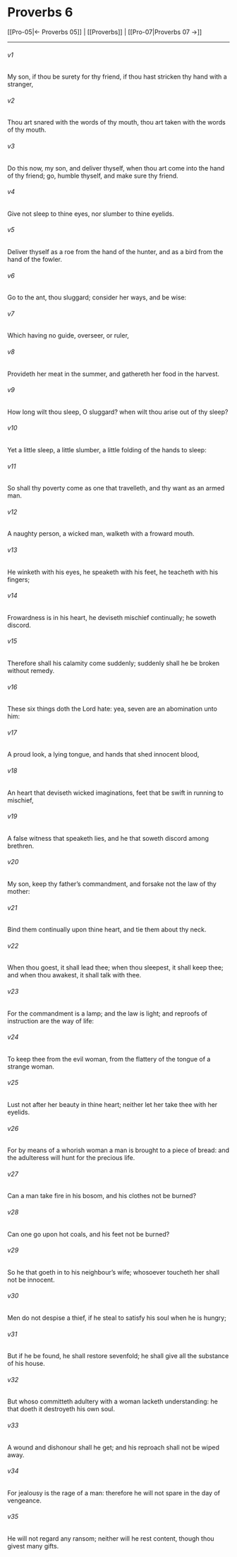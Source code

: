 # Proverbs 6

[[Pro-05|← Proverbs 05]] | [[Proverbs]] | [[Pro-07|Proverbs 07 →]]
***

###### v1
My son, if thou be surety for thy friend, if thou hast stricken thy hand with a stranger,
###### v2
Thou art snared with the words of thy mouth, thou art taken with the words of thy mouth.
###### v3
Do this now, my son, and deliver thyself, when thou art come into the hand of thy friend; go, humble thyself, and make sure thy friend.
###### v4
Give not sleep to thine eyes, nor slumber to thine eyelids.
###### v5
Deliver thyself as a roe from the hand of the hunter, and as a bird from the hand of the fowler.
###### v6
Go to the ant, thou sluggard; consider her ways, and be wise:
###### v7
Which having no guide, overseer, or ruler,
###### v8
Provideth her meat in the summer, and gathereth her food in the harvest.
###### v9
How long wilt thou sleep, O sluggard? when wilt thou arise out of thy sleep?
###### v10
Yet a little sleep, a little slumber, a little folding of the hands to sleep:
###### v11
So shall thy poverty come as one that travelleth, and thy want as an armed man.
###### v12
A naughty person, a wicked man, walketh with a froward mouth.
###### v13
He winketh with his eyes, he speaketh with his feet, he teacheth with his fingers;
###### v14
Frowardness is in his heart, he deviseth mischief continually; he soweth discord.
###### v15
Therefore shall his calamity come suddenly; suddenly shall he be broken without remedy.
###### v16
These six things doth the Lord hate: yea, seven are an abomination unto him:
###### v17
A proud look, a lying tongue, and hands that shed innocent blood,
###### v18
An heart that deviseth wicked imaginations, feet that be swift in running to mischief,
###### v19
A false witness that speaketh lies, and he that soweth discord among brethren.
###### v20
My son, keep thy father’s commandment, and forsake not the law of thy mother:
###### v21
Bind them continually upon thine heart, and tie them about thy neck.
###### v22
When thou goest, it shall lead thee; when thou sleepest, it shall keep thee; and when thou awakest, it shall talk with thee.
###### v23
For the commandment is a lamp; and the law is light; and reproofs of instruction are the way of life:
###### v24
To keep thee from the evil woman, from the flattery of the tongue of a strange woman.
###### v25
Lust not after her beauty in thine heart; neither let her take thee with her eyelids.
###### v26
For by means of a whorish woman a man is brought to a piece of bread: and the adulteress will hunt for the precious life.
###### v27
Can a man take fire in his bosom, and his clothes not be burned?
###### v28
Can one go upon hot coals, and his feet not be burned?
###### v29
So he that goeth in to his neighbour’s wife; whosoever toucheth her shall not be innocent.
###### v30
Men do not despise a thief, if he steal to satisfy his soul when he is hungry;
###### v31
But if he be found, he shall restore sevenfold; he shall give all the substance of his house.
###### v32
But whoso committeth adultery with a woman lacketh understanding: he that doeth it destroyeth his own soul.
###### v33
A wound and dishonour shall he get; and his reproach shall not be wiped away.
###### v34
For jealousy is the rage of a man: therefore he will not spare in the day of vengeance.
###### v35
He will not regard any ransom; neither will he rest content, though thou givest many gifts. 
